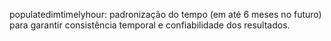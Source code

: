 populatedimtimelyhour: padronização do tempo (em até 6 meses no futuro) para garantir consistência temporal e confiabilidade dos resultados.
